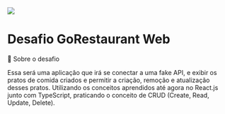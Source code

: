 <img src="https://user-images.githubusercontent.com/67304453/166437545-6a015fde-69e4-4de6-bc3b-fd74475f265b.png" />

# Desafio GoRestaurant Web

📃 Sobre o desafio

Essa será uma aplicação que irá se conectar a uma fake API, e exibir os pratos de comida criados e permitir a criação, remoção e atualização desses pratos. Utilizando os conceitos
aprendidos até agora no React.js junto com TypeScript, praticando o conceito de CRUD (Create, Read, Update, Delete).
